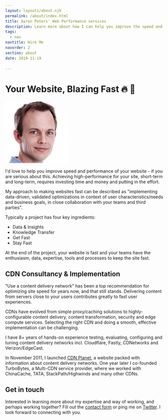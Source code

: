 ```yaml
---
layout: layouts/about.njk
permalink: /about/index.html
title: Aaron Peters' Web Performance services
description: Learn more about how I can help you improve the speed and performance of your website.
tags:
  - nav
navtitle: Hire Me
navorder: 2
section: about
date: 2019-11-19

---
```


# Your Website, Blazing Fast 🔥 🚀

<img class="profile-pic" src="/static/img/aaron-peters-profile-400x400.jpg" width="200" height="200" alt="Aaron Peters profile photo">

I'd love to help you improve speed and performance of your website  - if you are serious about this. 
Achieving high-performance for your site, short-term and long-term, requires investing time and money and putting in the effort.

My approach to making websites fast can be described as "implementing data-driven, validated optimizations in context of user characteristics/needs and business goals, in close collaboration with your teams and third parties".

Typically a project has four key ingredients:

- Data & Insights
- Knowledge Transfer
- Get Fast
- Stay Fast

At the end of the project, your website is fast and your teams have the enthusiasm, data, expertise, tools and processes to keep the site fast.

## CDN Consultancy & Implementation
"Use a content delivery network" has been a top recommendation for optimizing site speed for years now, and that still stands. Delivering content from servers close to your users contributes greatly to fast user experiences.

CDNs have evolved from simple proxy/caching solutions to highly-configurable content delivery, content transformation, security and edge compute services. Selecting the right CDN and doing a smooth, effective implementation can be challenging.

I have 8+ years of hands-on experience testing, evaluating, configuring and tuning content delivery networks incl. Cloudflare, Fastly, CDNetworks and Verizon/EdgeCast.

In November 2011, I launched [CDN Planet](https://www.cdnplanet.com), a website packed with information about content delivery networks. One year later I co-founded TurboBytes, a Multi-CDN service provider, where we worked with ChinaCache, TATA, StackPath/Highwinds and many other CDNs.

## Get in touch
Interested in learning more about my expertise and way of working, and perhaps working together?
Fill out the <a href="/contact/">contact form</a> or ping me on <a href="https://twitter.com/aaronpeters">Twitter</a>.
I look forward to connecting with you.

<img src="https://static.aaronpeters.nl/404.jpg" width="1" height="1" alt="" style="visibility:hidden">